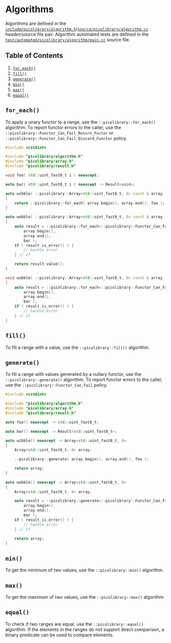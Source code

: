 # Algorithms
Algorithms are defined in the
[`include/picolibrary/algorithm.h`](https://github.com/apcountryman/picolibrary/blob/main/include/picolibrary/algorithm.h)/[`source/picolibrary/algorithm.cc`](https://github.com/apcountryman/picolibrary/blob/main/source/picolibrary/algorithm.cc)
header/source file pair.
Algorithm automated tests are defined in the
[`test/automated/picolibrary/algorithm/main.cc`](https://github.com/apcountryman/picolibrary/blob/main/test/automated/picolibrary/algorithm/main.cc)
source file.

## Table of Contents
1. [`for_each()`](#for_each)
1. [`fill()`](#fill)
1. [`generate()`](#generate)
1. [`min()`](#min)
1. [`max()`](#max)
1. [`equal()`](#equal)

## `for_each()`
To apply a unary functor to a range, use the `::picolibrary::for_each()` algorithm.
To report functor errors to the caller, use the
`::picolibrary::Functor_Can_Fail_Return_Fuctor` or
`::picolibrary::Functor_Can_Fail_Discard_Functor` policy.
```c++
#include <cstdint>

#include "picolibrary/algorithm.h"
#include "picolibrary/array.h"
#include "picolibrary/result.h"

void foo( std::uint_fast8_t i ) noexcept;

auto bar( std::uint_fast8_t i ) noexcept -> Result<void>;

auto wibble( ::picolibrary::Array<std::uint_fast8_t, 8> const & array ) noexcept
{
    return ::picolibrary::for_each( array.begin(), array.end(), foo );
}

auto wobble( ::picolibrary::Array<std::uint_fast8_t, 8> const & array ) noexcept
{
    auto result = ::picolibrary::for_each<::picolibrary::Functor_Can_Fail_Return_Functor>(
        array.begin(),
        array.end(),
        bar );
    if ( result.is_error() ) {
        // handle error
    } // if

    return result.value();
}

void wubble( ::picolibrary::Array<std::uint_fast8_t, 8> const & array ) noexcept
{
    auto result = ::picolibrary::for_each<::picolibrary::Functor_Can_Fail_Discard_Functor>(
        array.begin(),
        array.end(),
        bar );
    if ( result.is_error() ) {
        // handle error
    } // if
}
```

## `fill()`
To fill a range with a value, use the `::picolibrary::fill()` algorithm.

## `generate()`
To fill a range with values generated by a nullary functor, use the
`::picolibrary::generate()` algorithm.
To report functor errors to the caller, use the `::picolibrary::Functor_Can_Fail` policy.
```c++
#include <cstdint>

#include "picolibrary/algorithm.h"
#include "picolibrary/array.h"
#include "picolibrary/result.h"

auto foo() noexcept -> std::uint_fast8_t;

auto bar() noexcept -> Result<std::uint_fast8_t>;

auto wibble() noexcept -> Array<std::uint_fast8_t, 8>
{
    Array<std::uint_fast8_t, 8> array;

    ::picolibrary::generate( array.begin(), array.end(), foo );

    return array;
}

auto wobble() noexcept -> Array<std::uint_fast8_t, 8>
{
    Array<std::uint_fast8_t, 8> array;

    auto result = ::picolibrary::generate<::picolibrary::Functor_Can_Fail>(
        array.begin(),
        array.end(),
        bar );
    if ( result.is_error() ) {
        // handle error
    } // if

    return array;
}
```

## `min()`
To get the minimum of two values, use the `::picolibrary::min()` algorithm.

## `max()`
To get the maximum of two values, use the `::picolibrary::max()` algorithm.

## `equal()`
To check if two ranges are equal, use the `::picolibrary::equal()` algorithm.
If the elements in the ranges do not support direct comparison, a binary predicate can be
used to compare elements.
